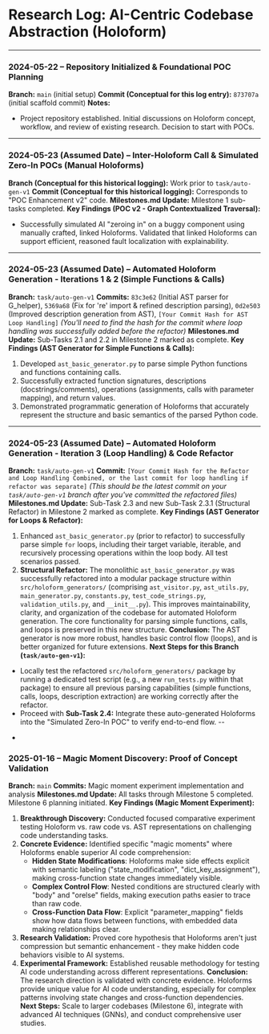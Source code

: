 # Research Log: AI-Centric Codebase Abstraction (Holoform)

---

### 2024-05-22 – Repository Initialized & Foundational POC Planning
**Branch:** `main` (initial setup)
**Commit (Conceptual for this log entry):** `873707a` (initial scaffold commit)
**Notes:**
*   Project repository established. Initial discussions on Holoform concept, workflow, and review of existing research. Decision to start with POCs.

---

### 2024-05-23 (Assumed Date) – Inter-Holoform Call & Simulated Zero-In POCs (Manual Holoforms)
**Branch (Conceptual for this historical logging):** Work prior to `task/auto-gen-v1`
**Commit (Conceptual for this historical logging):** Corresponds to "POC Enhancement v2" code.
**Milestones.md Update:** Milestone 1 sub-tasks completed.
**Key Findings (POC v2 - Graph Contextualized Traversal):**
*   Successfully simulated AI "zeroing in" on a buggy component using manually crafted, linked Holoforms. Validated that linked Holoforms can support efficient, reasoned fault localization with explainability.

---

### 2024-05-23 (Assumed Date) – Automated Holoform Generation - Iterations 1 & 2 (Simple Functions & Calls)
**Branch:** `task/auto-gen-v1`
**Commits:** `83c3e62` (Initial AST parser for G_helper), `5369a68` (Fix for 're' import & refined description parsing), `0d2e503` (Improved description generation from AST), `[Your Commit Hash for AST Loop Handling]` *(You'll need to find the hash for the commit where loop handling was successfully added before the refactor)*
**Milestones.md Update:** Sub-Tasks 2.1 and 2.2 in Milestone 2 marked as complete.
**Key Findings (AST Generator for Simple Functions & Calls):**
1.  Developed `ast_basic_generator.py` to parse simple Python functions and functions containing calls.
2.  Successfully extracted function signatures, descriptions (docstrings/comments), operations (assignments, calls with parameter mapping), and return values.
3.  Demonstrated programmatic generation of Holoforms that accurately represent the structure and basic semantics of the parsed Python code.

---

### 2024-05-23 (Assumed Date) – Automated Holoform Generation - Iteration 3 (Loop Handling) & Code Refactor
**Branch:** `task/auto-gen-v1`
**Commit:** `[Your Commit Hash for the Refactor and Loop Handling Combined, or the last commit for loop handling if refactor was separate]` *(This should be the latest commit on your `task/auto-gen-v1` branch after you've committed the refactored files)*
**Milestones.md Update:** Sub-Task 2.3 and new Sub-Task 2.3.1 (Structural Refactor) in Milestone 2 marked as complete.
**Key Findings (AST Generator for Loops & Refactor):**
1.  Enhanced `ast_basic_generator.py` (prior to refactor) to successfully parse simple `for` loops, including their target variable, iterable, and recursively processing operations within the loop body. All test scenarios passed.
2.  **Structural Refactor:** The monolithic `ast_basic_generator.py` was successfully refactored into a modular package structure within `src/holoform_generators/` (comprising `ast_visitor.py`, `ast_utils.py`, `main_generator.py`, `constants.py`, `test_code_strings.py`, `validation_utils.py`, and `__init__.py`). This improves maintainability, clarity, and organization of the codebase for automated Holoform generation. The core functionality for parsing simple functions, calls, and loops is preserved in this new structure.
**Conclusion:** The AST generator is now more robust, handles basic control flow (loops), and is better organized for future extensions.
**Next Steps for this Branch (`task/auto-gen-v1`):**
*   Locally test the refactored `src/holoform_generators/` package by running a dedicated test script (e.g., a new `run_tests.py` within that package) to ensure all previous parsing capabilities (simple functions, calls, loops, description extraction) are working correctly after the refactor.
*   Proceed with **Sub-Task 2.4:** Integrate these auto-generated Holoforms into the "Simulated Zero-In POC" to verify end-to-end flow.
--
-
### 2025-01-16 – Magic Moment Discovery: Proof of Concept Validation
**Branch:** `main`
**Commits:** Magic moment experiment implementation and analysis
**Milestones.md Update:** All tasks through Milestone 5 completed. Milestone 6 planning initiated.
**Key Findings (Magic Moment Experiment):**
1.  **Breakthrough Discovery:** Conducted focused comparative experiment testing Holoform vs. raw code vs. AST representations on challenging code understanding tasks.
2.  **Concrete Evidence:** Identified specific "magic moments" where Holoforms enable superior AI code comprehension:
    *   **Hidden State Modifications**: Holoforms make side effects explicit with semantic labeling ("state_modification", "dict_key_assignment"), making cross-function state changes immediately visible.
    *   **Complex Control Flow**: Nested conditions are structured clearly with "body" and "orelse" fields, making execution paths easier to trace than raw code.
    *   **Cross-Function Data Flow**: Explicit "parameter_mapping" fields show how data flows between functions, with embedded data making relationships clear.
3.  **Research Validation:** Proved core hypothesis that Holoforms aren't just compression but semantic enhancement - they make hidden code behaviors visible to AI systems.
4.  **Experimental Framework:** Established reusable methodology for testing AI code understanding across different representations.
**Conclusion:** The research direction is validated with concrete evidence. Holoforms provide unique value for AI code understanding, especially for complex patterns involving state changes and cross-function dependencies.
**Next Steps:** Scale to larger codebases (Milestone 6), integrate with advanced AI techniques (GNNs), and conduct comprehensive user studies.